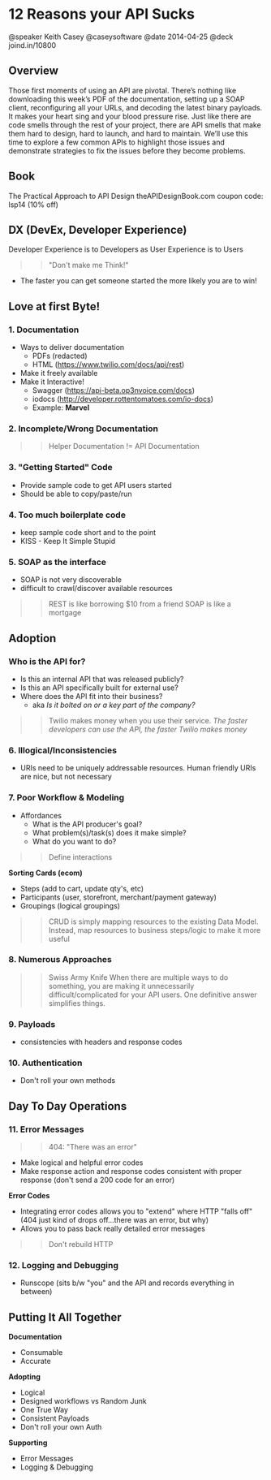 # 12 Reasons your API Sucks
@speaker Keith Casey @caseysoftware
@date 2014-04-25
@deck joind.in/10800

## Overview
Those first moments of using an API are pivotal. There’s nothing like downloading this week’s PDF of the documentation, setting up a SOAP client, reconfiguring all your URLs, and decoding the latest binary payloads. It makes your heart sing and your blood pressure rise. Just like there are code smells through the rest of your project, there are API smells that make them hard to design, hard to launch, and hard to maintain. We’ll use this time to explore a few common APIs to highlight those issues and demonstrate strategies to fix the issues before they become problems.

## Book
The Practical Approach to API Design
theAPIDesignBook.com
coupon code: lsp14 (10% off)

## DX (DevEx, Developer Experience)
Developer Experience is to Developers as User Experience is to Users

>> "Don't make me Think!"
- The faster you can get someone started the more likely you are to win!

## Love at first Byte!
### 1. Documentation
- Ways to deliver documentation
	- PDFs (redacted)
	- HTML (https://www.twilio.com/docs/api/rest)
- Make it freely available
- Make it Interactive!
	- Swagger (https://api-beta.op3nvoice.com/docs)
	- iodocs (http://developer.rottentomatoes.com/io-docs)
	- Example: **Marvel**

### 2. Incomplete/Wrong Documentation
>> Helper Documentation != API Documentation

### 3. "Getting Started" Code
- Provide sample code to get API users started
- Should be able to copy/paste/run

### 4. Too much boilerplate code
- keep sample code short and to the point
- KISS - Keep It Simple Stupid

### 5. SOAP as the interface
- SOAP is not very discoverable
- difficult to crawl/discover available resources

>> REST is like borrowing $10 from a friend
>> SOAP is like a mortgage

## Adoption
### Who is the API for?
- Is this an internal API that was released publicly?
- Is this an API specifically built for external use?
- Where does the API fit into their business?
	- aka _Is it bolted on or a key part of the company?_

>> Twilio makes money when you use their service.
_The faster developers can use the API, the faster Twilio makes money_

### 6. Illogical/Inconsistencies
- URIs need to be uniquely addressable resources. Human friendly URIs are nice, but not necessary

### 7. Poor Workflow & Modeling
- Affordances
	- What is the API producer's goal?
	- What problem(s)/task(s) does it make simple?
	- What do you want to do?

>> Define interactions

**Sorting Cards (ecom)**
- Steps (add to cart, update qty's, etc)
- Participants (user, storefront, merchant/payment gateway)
- Groupings (logical groupings)

>> CRUD is simply mapping resources to the existing Data Model. Instead, map resources to business steps/logic to make it more useful

### 8. Numerous Approaches
>> Swiss Army Knife
When there are multiple ways to do something, you are making it unnecessarily difficult/complicated for your API users.
One definitive answer simplifies things.

### 9. Payloads
- consistencies with headers and response codes

### 10. Authentication
- Don't roll your own methods

## Day To Day Operations
### 11. Error Messages
>> 404: "There was an error"
- Make logical and helpful error codes
- Make response action and response codes consistent with proper response (don't send a 200 code for an error)

**Error Codes**
- Integrating error codes allows you to "extend" where HTTP "falls off" (404 just kind of drops off...there was an error, but why)
- Allows you to pass back really detailed error messages

>> Don't rebuild HTTP

### 12. Logging and Debugging
- Runscope (sits b/w "you" and the API and records everything in between)

## Putting It All Together
**Documentation**
- Consumable
- Accurate

**Adopting**
- Logical
- Designed workflows vs Random Junk
- One True Way
- Consistent Payloads
- Don't roll your own Auth

**Supporting**
- Error Messages
- Logging & Debugging
